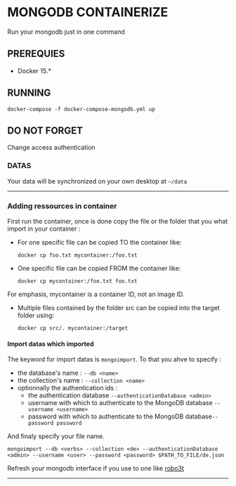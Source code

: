 # MONGODB CONTAINERIZE
Run your mongodb just in one command

## PREREQUIES
* Docker 15.*

## RUNNING
```shell
docker-compose -f docker-compose-mongodb.yml up
```
## DO NOT FORGET
Change access authentication

### DATAS
Your data will be synchronized on your own desktop at `~/data` 
___

### Adding ressources in container
First run the container, once is done copy the file or the folder that you what import  in your container : 
* For one specific file can be copied TO the container like:
  ```shell
  docker cp foo.txt mycontainer:/foo.txt
  ```
* One specific file can be copied FROM the container like:
  ```shell
  docker cp mycontainer:/foo.txt foo.txt
  ```
For emphasis, mycontainer is a container ID, not an image ID.

* Multiple files contained by the folder src can be copied into the target folder using:
  ```shell
  docker cp src/. mycontainer:/target
  ```

#### Import datas which imported
The keyword for import datas is `mongoimport`. To that you ahve to specify : 
* the database's name : `--db <name>`
* the collection's name : `--collection <name>`
* optionnally the authentication ids :
  * the authentication database `--authenticationDatabase <admin>`
  * username with which to authenticate to the MongoDB database `--username <username>` 
  * password with which to authenticate to the MongoDB database`--password password`

And finaly specify your file name.
```shell
mongoimport --db <verbs> --collection <de> --authenticationDatabase <admin> --username <user> --password <password> $PATH_TO_FILE/de.json
```
Refresh your mongodb interface if you use to one like [robo3t](https://robomongo.org/)
____
